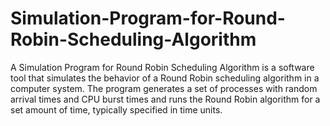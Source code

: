 # Simulation-Program-for-Round-Robin-Scheduling-Algorithm
A Simulation Program for Round Robin Scheduling Algorithm is a software 
tool that simulates the behavior of a Round Robin scheduling algorithm in a computer system. 
The program generates a set of processes with random arrival times and CPU burst times and runs the Round Robin algorithm for a set amount of time, 
typically specified in time units.

